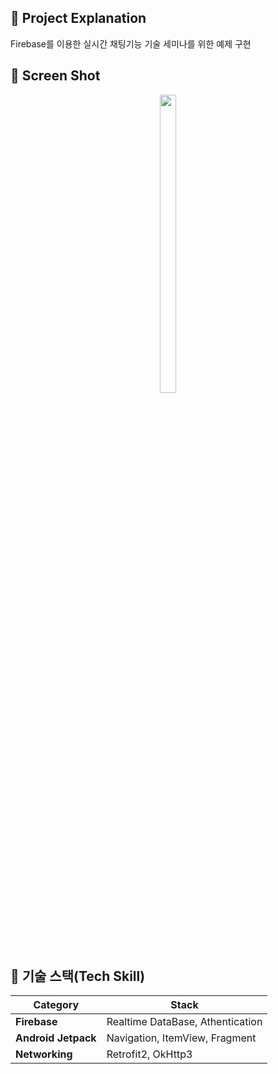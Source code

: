 ## 📌 Project Explanation
    
Firebase를 이용한 실시간 채팅기능 기술 세미나를 위한 예제 구현



## 📌 Screen Shot
    
<p align="center">
<img src="https://github.com/leobaek/image/blob/main/listener.PNG" width="23%" height="35%">


## 📌 기술 스택(Tech Skill)
    
 | Category                                                   | Stack                                                   |
| ------------------------------------------------------------ | ------------------------------------------------------- |
| **Firebase**| Realtime DataBase, Athentication
| **Android Jetpack**| Navigation, ItemView, Fragment  |
| **Networking** | Retrofit2, OkHttp3           |
